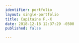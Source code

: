 ```yaml
---
identifier: portfolio
layout: single-portfolio
title: Capitaine F.-X
date: 2018-12-18 12:37:29 -0500
published: false

---
```

